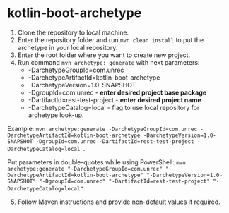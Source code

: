 # kotlin-boot-archetype
1. Clone the repository to local machine. 
2. Enter the repository folder and run `mvn clean install` to put the archetype in your local repository.
3. Enter the root folder where you want to create new project.
4. Run command `mvn archetype: generate` with next parameters:
   * -DarchetypeGroupId=com.unrec
   * -DarchetypeArtifactId=kotlin-boot-archetype
   * -DarchetypeVersion=1.0-SNAPSHOT
   * -DgroupId=com.unrec - **enter desired project base package**
   * -DartifactId=rest-test-project - **enter desired project name**
   * -DarchetypeCatalog=local - flag to use local repository for archetype look-up.
    
Example: `mvn archetype:generate -DarchetypeGroupId=com.unrec -DarchetypeArtifactId=kotlin-boot-archetype -DarchetypeVersion=1.0-SNAPSHOT -DgroupId=com.unrec -DartifactId=rest-test-project -DarchetypeCatalog=local
`.

Put parameters in double-quotes while using PowerShell: `mvn archetype:generate "-DarchetypeGroupId=com.unrec" "-DarchetypeArtifactId=kotlin-boot-archetype" "-DarchetypeVersion=1.0-SNAPSHOT" "-DgroupId=com.unrec" "-DartifactId=rest-test-project" "-DarchetypeCatalog=local"`.

5. Follow Maven instructions and provide non-default values if required.